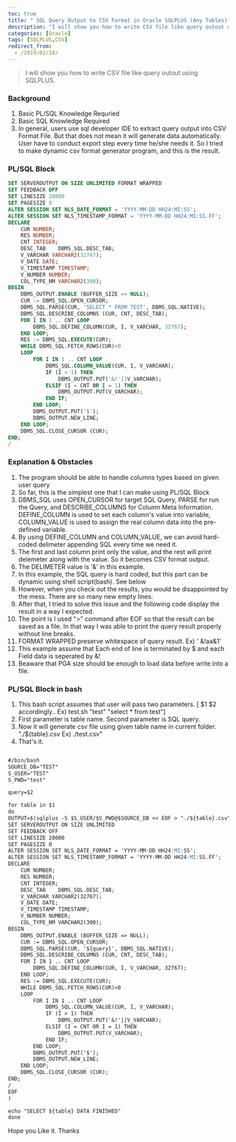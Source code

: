 ```yaml
---
toc: true
title: " SQL Query Output to CSV Format in Oracle SQLPLUS (Any Tables)"
description: "I will show you how to write CSV file like query outout using SQLPLUS"
categories: [Oracle]
tags: [SQLPLUS,CSV]
redirect_from:
  - /2019/02/18/
---
```


> I will show you how to write CSV file like query outout using SQLPLUS.

### Background

1. Basic PL/SQL Knowledge Requried
2. Basic SQL Knowledge Required
3. In general, users use sql developer IDE to extract query output into CSV Format File.
   But that does not mean it will generate data automatically. User have to conduct export step every time he/she needs it.
   So I tried to make dynamic csv format generator program, and this is the result.

### PL/SQL Block

```sql
SET SERVEROUTPUT ON SIZE UNLIMITED FORMAT WRAPPED
SET FEEDBACK OFF
SET LINESIZE 20000
SET PAGESIZE 0
ALTER SESSION SET NLS_DATE_FORMAT = 'YYYY-MM-DD HH24:MI:SS';
ALTER SESSION SET NLS_TIMESTAMP_FORMAT = 'YYYY-MM-DD HH24:MI:SS.FF';
DECLARE
    CUR NUMBER;
    RES NUMBER;
    CNT INTEGER;
    DESC_TAB    DBMS_SQL.DESC_TAB;
    V_VARCHAR VARCHAR2(32767);
    V_DATE DATE;
    V_TIMESTAMP TIMESTAMP;
    V_NUMBER NUMBER;
    COL_TYPE_NM VARCHAR2(300);
BEGIN
    DBMS_OUTPUT.ENABLE (BUFFER_SIZE => NULL);
    CUR := DBMS_SQL.OPEN_CURSOR;
    DBMS_SQL.PARSE(CUR, 'SELECT * FROM TEST', DBMS_SQL.NATIVE);
    DBMS_SQL.DESCRIBE_COLUMNS (CUR, CNT, DESC_TAB);
    FOR I IN 1 .. CNT LOOP
        DBMS_SQL.DEFINE_COLUMN(CUR, I, V_VARCHAR, 32767);
    END LOOP;        
    RES := DBMS_SQL.EXECUTE(CUR);
	WHILE DBMS_SQL.FETCH_ROWS(CUR)>0  
    LOOP
		FOR I IN 1 .. CNT LOOP
			DBMS_SQL.COLUMN_VALUE(CUR, I, V_VARCHAR);                    
			IF (I > 1) THEN
				DBMS_OUTPUT.PUT('&!'||V_VARCHAR);
			ELSIF (I = CNT OR I = 1) THEN
				DBMS_OUTPUT.PUT(V_VARCHAR);
			END IF;
		END LOOP;  
		DBMS_OUTPUT.PUT('$');
		DBMS_OUTPUT.NEW_LINE;
    END LOOP;
	DBMS_SQL.CLOSE_CURSOR (CUR); 
END;
/

```

### Explanation & Obstacles

1. The program should be able to handle columns types based on given user query
2. So far, this is the simplest one that I can make using PL/SQL Block
3. DBMS_SQL uses OPEN_CURSOR for target SQL Query, PARSE for run the Query, and DESCRIBE_COLUMNS for Column Meta Information. 
   DEFINE_COLUMN is used to set each column's value into variable, 
   COLUMN_VALUE is used to assign the real column data into the pre-defined variable.
4. By using DEFINE_COLUMN and COLUMN_VALUE, we can avoid hard-coded delimeter appending SQL every time we need it.
5. The first and last column print only the value, and the rest will print delemeter along with the value. So it becomes CSV format output.
6. The DELIMETER value is '&' in this example.
7. In this example, the SQL query is hard coded, but this part can be dynamic using shell script(bash). See below
8. However, when you check out the results, you would be disappointed by the mess. There are so many new empty lines. 
9. After that, I tried to solve this issue and the following code display the result in a way I expected.
10. The point is I used ">" command after EOF so that the result can be saved as a file. In that way I was able to print the query 
    result properly without line breaks.
11. FORMAT WRAPPED preserve whitespace of query result. Ex) ' &!aa&1'
12. This example assume that Each end of line is terminated by $ and each Field data is seperated by &!
13. Beaware that PGA size should be enough to load data before write into a file.

### PL/SQL Block in bash

1. This bash script assumes that user will pass two parameters. [ $1 $2 accordingly.. Ex) test.sh "test" "select * from test"]
2. First parameter is table name. Second parameter is SQL query.
3. Now it will generate csv file using given table name in current folder. "./${table}.csv Ex) ./test.csv"
4. That's it.

```md

#/bin/bash
SOURCE_DB="TEST"
S_USER="TEST"
S_PWD="test"

query=$2

for table in $1
do
OUTPUT=$(sqlplus -S $S_USER/$S_PWD@$SOURCE_DB << EOF > "./${table}.csv"
SET SERVEROUTPUT ON SIZE UNLIMITED
SET FEEDBACK OFF
SET LINESIZE 20000
SET PAGESIZE 0
ALTER SESSION SET NLS_DATE_FORMAT = 'YYYY-MM-DD HH24:MI:SS';
ALTER SESSION SET NLS_TIMESTAMP_FORMAT = 'YYYY-MM-DD HH24:MI:SS.FF';
DECLARE
    CUR NUMBER;
    RES NUMBER;
    CNT INTEGER;
    DESC_TAB    DBMS_SQL.DESC_TAB;
    V_VARCHAR VARCHAR2(32767);
    V_DATE DATE;
    V_TIMESTAMP TIMESTAMP;
    V_NUMBER NUMBER;
    COL_TYPE_NM VARCHAR2(300);
BEGIN
    DBMS_OUTPUT.ENABLE (BUFFER_SIZE => NULL);
    CUR := DBMS_SQL.OPEN_CURSOR;
    DBMS_SQL.PARSE(CUR, '${query}', DBMS_SQL.NATIVE);
    DBMS_SQL.DESCRIBE_COLUMNS (CUR, CNT, DESC_TAB);
    FOR I IN 1 .. CNT LOOP
        DBMS_SQL.DEFINE_COLUMN(CUR, I, V_VARCHAR, 32767);
    END LOOP;        
    RES := DBMS_SQL.EXECUTE(CUR);
	WHILE DBMS_SQL.FETCH_ROWS(CUR)>0  
    LOOP
		FOR I IN 1 .. CNT LOOP
			DBMS_SQL.COLUMN_VALUE(CUR, I, V_VARCHAR);                    
			IF (I > 1) THEN
				DBMS_OUTPUT.PUT('&!'||V_VARCHAR);
			ELSIF (I = CNT OR I = 1) THEN
				DBMS_OUTPUT.PUT(V_VARCHAR);
			END IF;
		END LOOP;  
		DBMS_OUTPUT.PUT('$');
		DBMS_OUTPUT.NEW_LINE;
    END LOOP;
	DBMS_SQL.CLOSE_CURSOR (CUR); 
END;
/
EOF
)

echo "SELECT ${table} DATA FINISHED"
done

```

Hope you Like it. Thanks


